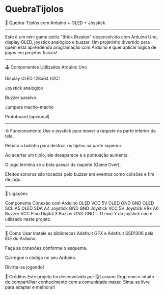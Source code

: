 # QuebraTijolos
🧱 Quebra-Tijolos com Arduino + OLED + Joystick

-----------------------------------------------

Este é um mini game estilo "Brick Breaker" desenvolvido com Arduino Uno, display OLED, joystick analógico e buzzer.
Um projetinho divertido para quem está aprendendo programação com Arduino e quer aplicar lógica de jogos em projetos físicos!

-----------------------------------------------------------------------------------------------------------------------------
🕹️ Componentes Utilizados
Arduino Uno

Display OLED 128x64 (I2C)

Joystick analógico

Buzzer passivo

Jumpers macho-macho

Protoboard (opcional)

----------------------------------------------------------------------------------------------------------------------------

⚙️ Funcionamento
Use o joystick para mover a raquete na parte inferior da tela.

Rebata a bolinha para destruir os tijolos na parte superior.

Ao acertar um tijolo, ele desaparece e a pontuação aumenta.

O jogo termina se a bola passar da raquete (Game Over).

Efeitos sonoros são tocados pelo buzzer em eventos como colisões e fim de jogo.

----------------------------------------------------------------------------------------------------------------------------

📌 Ligações

Componente	Conexão com Arduino
OLED VCC	5V
OLED GND	GND
OLED SCL	A5
OLED SDA	A4
Joystick GND	GND
Joystick VCC	5V
Joystick VRx	A0
Buzzer VCC	Pino Digital 3
Buzzer GND	GND
💡 O eixo Y do joystick não é utilizado neste projeto.

----------------------------------------------------------------------------------------------------------------------------

🚀 Como Usar
Instale as bibliotecas Adafruit GFX e Adafruit SSD1306 pela IDE do Arduino.

Faça as conexões conforme o esquema.

Carregue o código no seu Arduino.

Divirta-se jogando!

📢 Créditos
Este projeto foi desenvolvido por @Luciano Drop com o intuito de compartilhar conhecimento com a comunidade maker.
Sinta-se livre para adaptar e melhorar!
